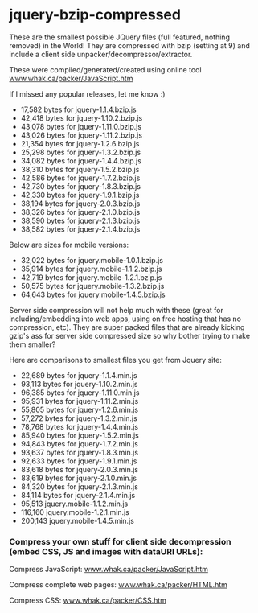 # jquery-bzip-compressed
These are the smallest possible JQuery files (full featured, nothing removed) in the World! They are compressed with bzip (setting at 9) and include a client side unpacker/decompressor/extractor.

These were compiled/generated/created using online tool www.whak.ca/packer/JavaScript.htm

If I missed any popular releases, let me know :)

* 17,582 bytes for jquery-1.1.4.bzip.js
* 42,418 bytes for jquery-1.10.2.bzip.js
* 43,078 bytes for jquery-1.11.0.bzip.js
* 43,026 bytes for jquery-1.11.2.bzip.js
* 21,354 bytes for jquery-1.2.6.bzip.js
* 25,298 bytes for jquery-1.3.2.bzip.js
* 34,082 bytes for jquery-1.4.4.bzip.js
* 38,310 bytes for jquery-1.5.2.bzip.js
* 42,586 bytes for jquery-1.7.2.bzip.js
* 42,730 bytes for jquery-1.8.3.bzip.js
* 42,330 bytes for jquery-1.9.1.bzip.js
* 38,194 bytes for jquery-2.0.3.bzip.js
* 38,326 bytes for jquery-2.1.0.bzip.js
* 38,590 bytes for jquery-2.1.3.bzip.js
* 38,582 bytes for jquery-2.1.4.bzip.js

Below are sizes for mobile versions:

* 32,022 bytes for jquery.mobile-1.0.1.bzip.js
* 35,914 bytes for jquery.mobile-1.1.2.bzip.js
* 42,719 bytes for jquery.mobile-1.2.1.bzip.js
* 50,575 bytes for jquery.mobile-1.3.2.bzip.js
* 64,643 bytes for jquery.mobile-1.4.5.bzip.js

Server side compression will not help much with these (great for including/embedding into web apps, using on free hosting that has no compression, etc). They are super packed files that are already kicking gzip's ass for server side compressed size so why bother trying to make them smaller?

Here are comparisons to smallest files you get from Jquery site:

* 22,689 bytes for jquery-1.1.4.min.js
* 93,113 bytes for jquery-1.10.2.min.js
* 96,385 bytes for jquery-1.11.0.min.js
* 95,931 bytes for jquery-1.11.2.min.js
* 55,805 bytes for jquery-1.2.6.min.js
* 57,272 bytes for jquery-1.3.2.min.js
* 78,768 bytes for jquery-1.4.4.min.js
* 85,940 bytes for jquery-1.5.2.min.js
* 94,843 bytes for jquery-1.7.2.min.js
* 93,637 bytes for jquery-1.8.3.min.js
* 92,633 bytes for jquery-1.9.1.min.js
* 83,618 bytes for jquery-2.0.3.min.js
* 83,619 bytes for jquery-2.1.0.min.js
* 84,320 bytes for jquery-2.1.3.min.js
* 84,114 bytes for jquery-2.1.4.min.js
* 95,513 jquery.mobile-1.1.2.min.js
* 116,160 jquery.mobile-1.2.1.min.js
* 200,143 jquery.mobile-1.4.5.min.js

### Compress your own stuff for client side decompression (embed CSS, JS and images with dataURI URLs):

Compress JavaScript:
www.whak.ca/packer/JavaScript.htm

Compress complete web pages:
www.whak.ca/packer/HTML.htm

Compress CSS:
www.whak.ca/packer/CSS.htm
